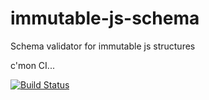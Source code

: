 # immutable-js-schema
Schema validator for immutable js structures

c'mon CI...

[![Build Status](https://travis-ci.org/duckpunch/immutable-js-schema.svg)](https://travis-ci.org/duckpunch/immutable-js-schema)
